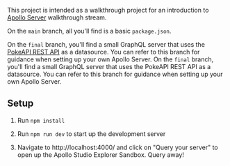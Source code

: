 This project is intended as a walkthrough project for an introduction to [Apollo Server](https://www.apollographql.com/docs/apollo-server/) walkthrough stream.

On the `main` branch, all you'll find is a basic `package.json`. 

On the `final` branch, you'll find a small GraphQL server that uses the [PokeAPI REST API](https://pokeapi.co/) as a datasource. You can refer to this branch for guidance when setting up your own Apollo Server. 
On the `final` branch, you'll find a small GraphQL server that uses the PokeAPI REST API as a datasource. You can refer to this branch for guidance when setting up your own Apollo Server. 

## Setup

1. Run `npm install`

2. Run `npm run dev` to start up the development server

3. Navigate to http://localhost:4000/ and click on "Query your server" to open up the Apollo Studio Explorer Sandbox. Query away! 
